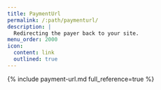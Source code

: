 ```yaml
---
title: PaymentUrl
permalink: /:path/paymenturl/
description: |
  Redirecting the payer back to your site.
menu_order: 2000
icon:
  content: link
  outlined: true
---
```


{% include payment-url.md full_reference=true %}
